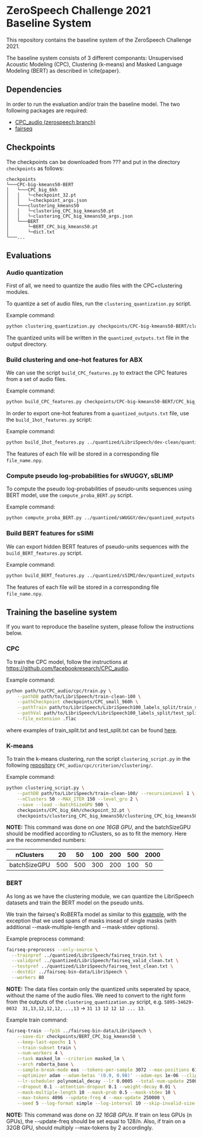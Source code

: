 # ZeroSpeech Challenge 2021 Baseline System

This repository contains the baseline system of the ZeroSpeech Challenge 2021.

The baseline system consists of 3 different componants: Unsupervised Acoustic Modeling (CPC), Clustering (k-means) and Masked Language Modeling (BERT) as described in \cite{paper}.

## Dependencies
In order to run the evaluation and/or train the baseline model. The two following packages are required:
- [CPC_audio (zerospeech branch)](https://github.com/facebookresearch/CPC_audio/tree/zerospeech)
- [fairseq](https://github.com/pytorch/fairseq)

## Checkpoints
The checkpoints can be downloaded from ??? and put in the directory `checkpoints` as follows:
```
checkpoints  
└───CPC-big-kmeans50-BERT
│   └───CPC_big_6kh
│   │   └─checkpoint_32.pt
│   │   └─checkpoint_args.json
│   └───clustering_kmeans50
│   │   └─clustering_CPC_big_kmeans50.pt
│   │   └─clustering_CPC_big_kmeans50_args.json
│   └───BERT
│       └─BERT_CPC_big_kmeans50.pt
│       └─dict.txt
└───...
```

## Evaluations
### Audio quantization
First of all, we need to quantize the audio files with the CPC+clustering modules.

To quantize a set of audio files, run the `clustering_quantization.py` script.

Example command:
```bash
python clustering_quantization.py checkpoints/CPC-big-kmeans50-BERT/clustering_kmeans50/clustering_CPC_big_kmeans50.pt ../data/LibriSpeech/dev-clean/ ../quantized/LibriSpeech/dev-clean/ --file_extension .flac
```

The quantized units will be written in the `quantized_outputs.txt` file in the output directory.

### Build clustering and one-hot features for ABX
We can use the script `build_CPC_features.py` to extract the CPC features from a set of audio files.

Example command:
```bash
python build_CPC_features.py checkpoints/CPC-big-kmeans50-BERT/CPC_big_6kh/checkpoint_32.pt ../data/LibriSpeech/dev-clean/ ../features/CPC/layer2/LibriSpeech/dev-clean/ --file_extension .flac --gru_level 2
```

In order to export one-hot features from a `quantized_outputs.txt` file, use the `build_1hot_features.py` script:

Example command:
```bash
python build_1hot_features.py ../quantized/LibriSpeech/dev-clean/quantized_outputs.txt ../features/onehot/LibriSpeech/dev-clean/
```

The features of each file will be stored in a corresponding file `file_name.npy`.

### Compute pseudo log-probabilities for sWUGGY, sBLIMP
To compute the pseudo log-probabilities of pseudo-units sequences using BERT model, use the `compute_proba_BERT.py` script.

Example command:
```bash
python compute_proba_BERT.py ../quantized/sWUGGY/dev/quantized_outputs.txt ../scores/sWUGGY/dev/pseudo_log_proba.txt checkpoints/CPC-big-kmeans50-BERT/BERT/BERT_CPC_big_kmeans50.pt
```

### Build BERT features for sSIMI
We can export hidden BERT features of pseudo-units sequences with the `build_BERT_features.py` script.

Example command:
```bash
python build_BERT_features.py ../quantized/sSIMI/dev/quantized_outputs.txt ../features/BERT/layer4/sSIMI/dev/ checkpoints/CPC-big-kmeans50-BERT/BERT/BERT_CPC_big_kmeans50.pt --hidden_level 4
```

The features of each file will be stored in a corresponding file `file_name.npy`.

## Training the baseline system
If you want to reproduce the baseline system, please follow the instructions below.

### CPC
To train the CPC model, follow the instructions at https://github.com/facebookresearch/CPC_audio.

Example command:
```bash
python path/to/CPC_audio/cpc/train.py \
    --pathDB path/to/LibriSpeech/train-clean-100 \
    --pathCheckpoint checkpoints/CPC_small_960h \
    --pathTrain path/to/LibriSpeech/LibriSpeech100_labels_split/train_split.txt \
    --pathVal path/to/LibriSpeech/LibriSpeech100_labels_split/test_split.txt \
    --file_extension .flac
```

where examples of train_split.txt and test_split.txt can be found [here](https://drive.google.com/drive/folders/1BhJ2umKH3whguxMwifaKtSra0TgAbtfb).

### K-means
To train the k-means clustering, run the script `clustering_script.py` in the following [repository](https://github.com/facebookresearch/CPC_audio/tree/zerospeech/cpc/criterion/clustering) `CPC_audio/cpc/criterion/clustering/`.

Example command:
```bash
python clustering_script.py \
    --pathDB path/to/LibriSpeech/train-clean-100/ --recursionLevel 1 \
    --nClusters 50 --MAX_ITER 150 --level_gru 2 \
    --save --load --batchSizeGPU 500 \
    checkpoints/CPC_big_6kh/checkpoint_32.pt \
    checkpoints/clustering_CPC_big_kmeans50/clustering_CPC_big_kmeans50.pt
```

**NOTE:** This command was done on *one 16GB GPU*, and the batchSizeGPU should be modified according to nClusters, so as to fit the memory. Here are the recommended numbers:

nClusters | 20 | 50 | 100 | 200 | 500 | 2000
---|---|---|---|---|---|---
batchSizeGPU | 500 | 500 | 300 | 200 | 100 | 50

### BERT
As long as we have the clustering module, we can quantize the LibriSpeech datasets and train the BERT model on the pseudo units.

We train the fairseq's RoBERTa model as similar to this [example](https://github.com/pytorch/fairseq/blob/master/examples/roberta/README.pretraining.md), with the exception that we used spans of masks insead of single masks (with additional --mask-multiple-length and --mask-stdev options).

Example preprocess command:
```bash
fairseq-preprocess --only-source \
  --trainpref ../quantized/LibriSpeech/fairseq_train.txt \
  --validpref ../quantized/LibriSpeech/fairseq_valid_clean.txt \
  --testpref ../quantized/LibriSpeech/fairseq_test_clean.txt \
  --destdir ../fairseq-bin-data/LibriSpeech \
  --workers 80
```
**NOTE:** The data files contain only the quantized units seperated by space, without the name of the audio files. We need to convert to the right form from the outputs of the `clustering_quantization.py` script, e.g. `5895-34629-0032	31,13,12,12,12,...,13` → `31 13 12 12 12 ... 13`.

Example train command:
```bash
fairseq-train --fp16 ../fairseq-bin-data/LibriSpeech \
    --save-dir checkpoints/BERT_CPC_big_kmeans50 \
    --keep-last-epochs 1 \
    --train-subset train \
    --num-workers 4 \
    --task masked_lm --criterion masked_lm \
    --arch roberta_base \
    --sample-break-mode eos --tokens-per-sample 3072 --max-positions 6144 \
    --optimizer adam --adam-betas '(0.9, 0.98)' --adam-eps 1e-06 --clip-norm 0.0 \
    --lr-scheduler polynomial_decay --lr 0.0005 --total-num-update 250000 --warmup-updates 10000 \
    --dropout 0.1 --attention-dropout 0.1 --weight-decay 0.01 \
    --mask-multiple-length 10 --mask-prob 0.5 --mask-stdev 10 \
    --max-tokens 4096 --update-freq 4 --max-update 250000 \
    --seed 5 --log-format simple --log-interval 10 --skip-invalid-size-inputs-valid-test
```

**NOTE:** This command was done on *32 16GB GPUs*. If train on less GPUs (n GPUs), the --update-freq should be set equal to 128/n. Also, if train on a 32GB GPU, should multiply --max-tokens by 2 accordingly.